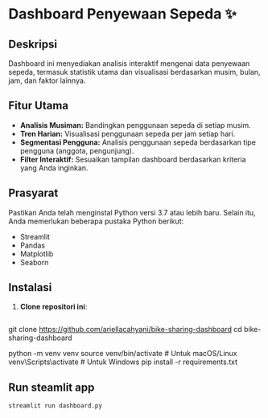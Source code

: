# Dashboard Penyewaan Sepeda ✨

## Deskripsi
Dashboard ini menyediakan analisis interaktif mengenai data penyewaan sepeda, termasuk statistik utama dan visualisasi berdasarkan musim, bulan, jam, dan faktor lainnya.

## Fitur Utama
* **Analisis Musiman:** Bandingkan penggunaan sepeda di setiap musim.
* **Tren Harian:** Visualisasi penggunaan sepeda per jam setiap hari.
* **Segmentasi Pengguna:** Analisis penggunaan sepeda berdasarkan tipe pengguna (anggota, pengunjung).
* **Filter Interaktif:** Sesuaikan tampilan dashboard berdasarkan kriteria yang Anda inginkan.

## Prasyarat
Pastikan Anda telah menginstal Python versi 3.7 atau lebih baru. Selain itu, Anda memerlukan beberapa pustaka Python berikut:
- Streamlit
- Pandas
- Matplotlib
- Seaborn

## Instalasi
1. **Clone repositori ini**:
   ```bash
git clone https://github.com/ariellacahyani/bike-sharing-dashboard
cd bike-sharing-dashboard

python -m venv venv
source venv/bin/activate  # Untuk macOS/Linux
venv\Scripts\activate     # Untuk Windows
pip install -r requirements.txt



## Run steamlit app
```
streamlit run dashboard.py
```